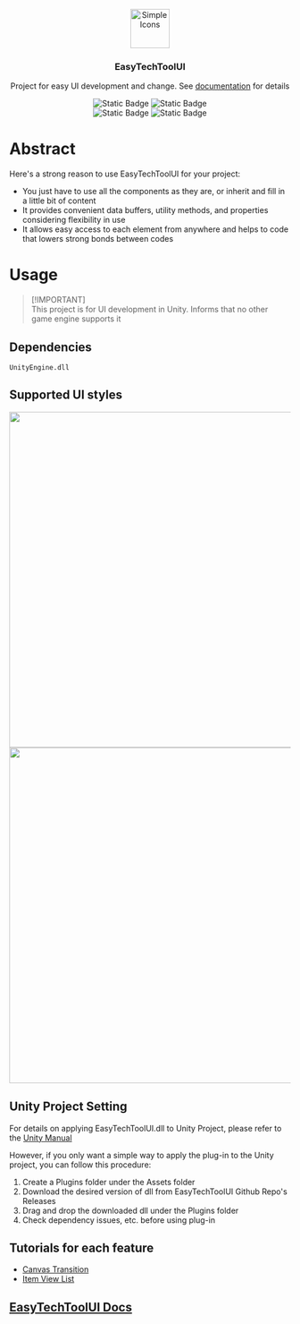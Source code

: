<p align="center">
  <img src="https://simpleicons.org/icons/unity.svg" alt="Simple Icons" width=70>
  <h3 align="center">EasyTechToolUI</h3>
  <p align="center">
    Project for easy UI development and change. See <a href="https://galvanized-soda-726.notion.site/EasyTechTool-API-Docs-e75031634b364643b2fb7516a5114ae2?pvs=4">documentation</a> for details
  </p>
</p>

<p align="center">
  <img alt="Static Badge" src="https://img.shields.io/badge/Lang-CSharp-blue">
  <img alt="Static Badge" src="https://img.shields.io/badge/Target-Unity-green">
  <br>
  <img alt="Static Badge" src="https://img.shields.io/badge/Feature-Canvas_Transition-red">
  <img alt="Static Badge" src="https://img.shields.io/badge/Feature-Item_View_List-red">
</p>

# Abstract
Here's a strong reason to use EasyTechToolUI for your project:
- You just have to use all the components as they are, or inherit and fill in a little bit of content
- It provides convenient data buffers, utility methods, and properties considering flexibility in use
- It allows easy access to each element from anywhere and helps to code that lowers strong bonds between codes

# Usage
> [!IMPORTANT]\
> This project is for UI development in Unity. Informs that no other game engine supports it

## Dependencies
```
UnityEngine.dll
```

## Supported UI styles
<p align="center">
  <img src="https://github.com/user-attachments/assets/ad4f9f30-0746-4c17-bb67-d42ee76c1c34" width=600>
  <br>
  <img src="https://github.com/user-attachments/assets/653e6432-c470-4daa-9dbc-177f0ddeb76b" width=600>
</p>

## Unity Project Setting
For details on applying EasyTechToolUI.dll to Unity Project, please refer to the <a href="https://docs.unity3d.com/Manual/Plugins.html">Unity Manual</a>

However, if you only want a simple way to apply the plug-in to the Unity project, you can follow this procedure:
1. Create a Plugins folder under the Assets folder
2. Download the desired version of dll from EasyTechToolUI Github Repo's Releases
3. Drag and drop the downloaded dll under the Plugins folder
4. Check dependency issues, etc. before using plug-in

## Tutorials for each feature
- <a href="">Canvas Transition</a>
- <a href="">Item View List</a>

## [EasyTechToolUI Docs](https://galvanized-soda-726.notion.site/EasyTechTool-API-Docs-e75031634b364643b2fb7516a5114ae2?pvs=4)
